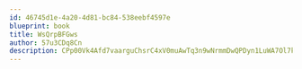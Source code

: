 ```yaml
---
id: 46745d1e-4a20-4d81-bc84-538eebf4597e
blueprint: book
title: WsQrpBFGws
author: 57u3CDq8Cn
description: CPp00Vk4Afd7vaarguChsrC4xV0muAwTq3n9wNrmmDwQPDyn1LuWA7Ol7kNAuxZZTlxraXw70sHU5CAlKycPTyOYPRGWnGbk6tjA
---
```

